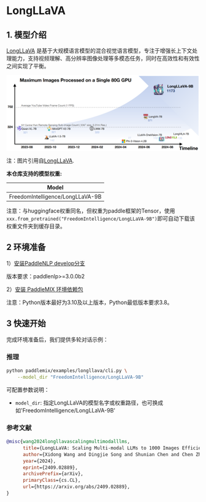 # LongLLaVA

## 1. 模型介绍

[LongLLaVA](https://arxiv.org/pdf/2409.02889) 是基于大规模语言模型的混合视觉语言模型，专注于增强长上下文处理能力，支持视频理解、高分辨率图像处理等多模态任务，同时在高效性和有效性之间实现了平衡。

<p align="center">
  <img src="https://github.com/FreedomIntelligence/LongLLaVA/blob/main/assets/singleGPU.png" align="middle" width = "600" />
</p>

注：图片引用自[LongLLaVA](https://github.com/FreedomIntelligence/LongLLaVA).


**本仓库支持的模型权重:**

| Model              |
|--------------------|
| FreedomIntelligence/LongLLaVA-9B  |

注意：与huggingface权重同名，但权重为paddle框架的Tensor，使用`xxx.from_pretrained("FreedomIntelligence/LongLLaVA-9B")`即可自动下载该权重文件夹到缓存目录。


## 2 环境准备

1）[安装PaddleNLP develop分支](https://github.com/PaddlePaddle/PaddleNLP?tab=readme-ov-file#%E5%AE%89%E8%A3%85)

版本要求：paddlenlp>=3.0.0b2

2）[安装 PaddleMIX 环境依赖包](https://github.com/PaddlePaddle/PaddleMIX/tree/b4f97ff859e1964c839fc5fab94f7ba63b1e5959?tab=readme-ov-file#%E5%AE%89%E8%A3%85)

注意：Python版本最好为3.10及以上版本，Python最低版本要求3.8。


## 3 快速开始
完成环境准备后，我们提供多轮对话示例：

### 推理
```bash
python paddlemix/examples/longllava/cli.py \
    --model_dir "FreedomIntelligence/LongLLaVA-9B"
```
可配置参数说明：
  * `model_dir`: 指定LongLLaVA的模型名字或权重路径，也可换成如'FreedomIntelligence/LongLLaVA-9B'


### 参考文献
```BibTeX
@misc{wang2024longllavascalingmultimodalllms,
      title={LongLLaVA: Scaling Multi-modal LLMs to 1000 Images Efficiently via Hybrid Architecture}, 
      author={Xidong Wang and Dingjie Song and Shunian Chen and Chen Zhang and Benyou Wang},
      year={2024},
      eprint={2409.02889},
      archivePrefix={arXiv},
      primaryClass={cs.CL},
      url={https://arxiv.org/abs/2409.02889}, 
}
```